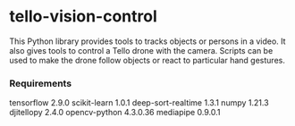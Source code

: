 # tello-vision-control

This Python library provides tools to tracks objects or persons in a video. It also gives tools to control a Tello drone with the camera. Scripts can be used to make the drone follow objects or react to particular hand gestures.

### Requirements

tensorflow                   2.9.0
scikit-learn                 1.0.1
deep-sort-realtime           1.3.1
numpy                        1.21.3
djitellopy                   2.4.0
opencv-python                4.3.0.36
mediapipe                    0.9.0.1

